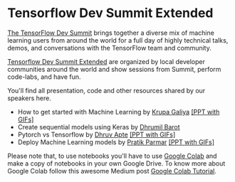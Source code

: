 # Tensorflow Dev Summit Extended

[The TensorFlow Dev Summit](https://www.tensorflow.org/dev-summit/) brings together a diverse mix of machine learning users from around the world for a full day of highly technical talks, demos, and conversations with the TensorFlow team and community. 

[Tensorflow Dev Summit Extended](https://www.tensorflow.org/dev-summit/viewing-parties/) are organized by local developer communities around the world and show sessions from Summit, perform code-labs, and have fun.

You'll find all presentation, code and other resources shared by our speakers here.

* How to get started with Machine Learning by [Krupa Galiya](https://github.com/krupagaliya) [[PPT with GIFs]](https://drive.google.com/open?id=1khLYB9LcOmCeWFhEpVY6x3Pc3_9nY-MUC549idZjSbQ)
* Create sequential models using Keras by [Dhrumil Barot](https://github.com/barotdhrumil21)
* Pytorch vs Tensorflow by [Dhruv Apte](https://github.com/the-ethan-hunt) [[PPT with GIFs]](https://docs.google.com/presentation/d/195p0IPjYTSnZx1sxAJRPsPvfZpbmsXvqHjXxdRutbOY/edit?usp=sharing)
* Deploy Machine Learning models by [Pratik Parmar](https://github.com/hackyroot) [[PPT with GIFs]](https://drive.google.com/open?id=1magdKONaJgUXTiiEGtTzRvFEji5e8x22wOmDx1LcspU)

Please note that, to use notebooks you'll have to use [Google Colab](https://colab.research.google.com/) and make a copy of notebooks in your own Google Drive. To know more about Google Colab follow this awesome Medium post [Google Colab Tutorial](https://medium.com/deep-learning-turkey/google-colab-free-gpu-tutorial-e113627b9f5d).
